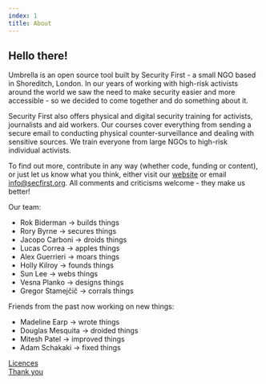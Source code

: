 ```yaml
---
index: 1
title: About
---
```

## Hello there!

Umbrella is an open source tool built by Security First - a small NGO based in Shoreditch, London. In our years of working with high-risk activists around the world we saw the need to make security easier and more accessible - so we decided to come together and do something about it.

Security First also offers physical and digital security training for activists, journalists and aid workers. Our courses cover everything from sending a secure email to conducting physical counter-surveillance and dealing with sensitive sources. We train everyone from large NGOs to high-risk individual activists.

To find out more, contribute in any way (whether code, funding or content), or just let us know what you think, either visit our [website](https://secfirst.org) or email info@secfirst.org. All comments and criticisms welcome - they make us better!

Our team:

*   Rok Biderman -> builds things
*   Rory Byrne -> secures things
*   Jacopo Carboni -> droids things
*   Lucas Correa -> apples things
*  	Alex Guerrieri -> moars things
*   Holly Kilroy -> founds things
*   Sun Lee -> webs things
*   Vesna Planko -> designs things
*   Gregor Stamejčič -> corrals things 

Friends from the past now working on new things:
*   Madeline Earp -> wrote things
*   Douglas Mesquita -> droided things
*   Mitesh Patel -> improved things
*   Adam Schakaki -> fixed things

[Licences](umbrella://licences/)  
[Thank you](umbrella://thankyou/)
